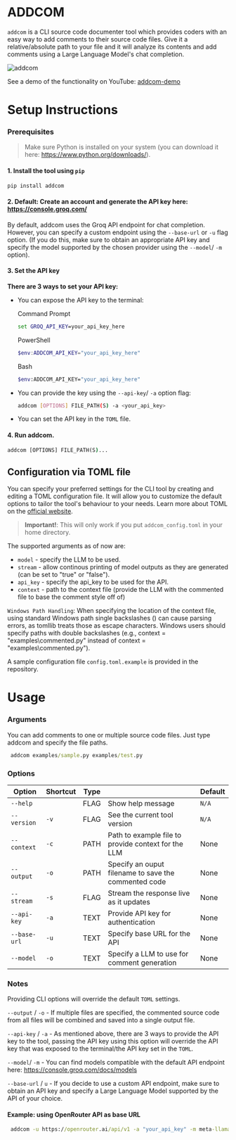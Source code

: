 # ADDCOM

`addcom` is a CLI source code documenter tool which provides coders with an easy way to add comments to their source code files. 
Give it a relative/absolute path to your file and it will analyze its contents and add comments using a Large Language Model's chat completion. 

![addcom](https://github.com/user-attachments/assets/e01f1c1b-faf4-4c2d-b62b-a2492de1475b)

See a demo of the functionality on YouTube: [addcom-demo](https://youtu.be/3jKifG2BLzc?si=M2MNCW2BASBnDQ7z)

# Setup Instructions

### Prerequisites 

> Make sure Python is installed on your system (you can download it here: https://www.python.org/downloads/).

#### 1. Install the tool using `pip`

```sh
pip install addcom
```

#### 2. Default: Create an account and generate the API key here: https://console.groq.com/
By default, addcom uses the Groq API endpoint for chat completion. However, you can specify a custom endpoint using the `--base-url` or `-u` flag option. (If you do this, make sure to obtain an appropriate API key and specify the model supported by the chosen provider using the `--model`/ `-m` option).

#### 3. Set the API key

**There are 3 ways to set your API key:**

- You can expose the API key to the terminal:

  Command Prompt
  
   ```cmd
   set GROQ_API_KEY=your_api_key_here
   ```
  
  PowerShell
  
  ```powershell
  $env:ADDCOM_API_KEY="your_api_key_here"
  ```
  
  Bash
  
  ```bash
  $env:ADDCOM_API_KEY="your_api_key_here"
  ```

- You can provide the key using the `--api-key`/ `-a` option flag:

  ```bash
  addcom [OPTIONS] FILE_PATH(S) -a <your_api_key>
  ```

- You can set the API key in the `TOML` file.

#### 4. Run addcom.
   
```cmd
addcom [OPTIONS] FILE_PATH(S)...
```

## Configuration via TOML file

You can specify your preferred settings for the CLI tool by creating and editing a TOML configuration file. It will allow you to customize the default options to tailor the tool's behaviour to your needs. Learn more about TOML on the [official website](https://toml.io/en/). 

> **Important!**: This will only work if you put `addcom_config.toml` in your home directory.

The supported arguments as of now are:
- `model` - specify the LLM to be used.
- `stream` - allow continous printing of model outputs as they are generated (can be set to "true" or "false").
- `api_key` - specify the api_key to be used for the API.
- `context` - path to the context file (provide the LLM with the commented file to base the comment style off of)

`Windows Path Handling`: When specifying the location of the context file, using standard Windows path single backslashes (\) can cause parsing errors, as tomllib treats those as escape characters. Windows users should specify paths with double backslashes (e.g., context = "examples\\commented.py" instead of context = "examples\commented.py").

A sample configuration file `config.toml.example` is provided in the repository.

# Usage 

### Arguments

You can add comments to one or multiple source code files. Just type addcom and specify the file paths. 

```cmd
 addcom examples/sample.py examples/test.py
```

### Options

| Option          | Shortcut | Type   |                                                       | Default |
| --------------- | -------- | ------ | ----------------------------------------------------- | ------- |
| `--help`        |          | FLAG   | Show help message                                     | `N/A`   |
| `--version`     | `-v`     | FLAG   | See the current tool version                          | `N/A`   |
| `--context`     | `-c`     | PATH   | Path to example file to provide context for the LLM   | None    |
| `--output`      | `-o`     | PATH   | Specify an ouput filename to save the commented code  | None    |
| `--stream`      | `-s`     | FLAG   | Stream the response live as it updates                | None    |
| `--api-key`     | `-a`     | TEXT   | Provide API key for authentication                    | None    |
| `--base-url`    | `-u`     | TEXT   | Specify base URL for the API                          | None    |
| `--model `      | `-o`     | TEXT   | Specify a LLM to use for comment generation           | None    |

### Notes

Providing CLI options will override the default `TOML` settings.

`--output` / `-o` - If multiple files are specified, the commented source code from all files will be combined and saved into a single output file.

`--api-key` / `-a` - As mentioned above, there are 3 ways to provide the API key to the tool, passing the API key using this option will override the API key that was exposed to the terminal/the API key set in the `TOML`.

`--model`/ `-m` - You can find models compatible with the default API endpoint here: https://console.groq.com/docs/models


`--base-url` / `u` - If you decide to use a custom API endpoint, make sure to obtain an API key and specify a Large Language Model supported by the API of your choice.

#### Example: using OpenRouter API as base URL

```cmd
 addcom -u https://openrouter.ai/api/v1 -a "your_api_key" -m meta-llama/llama-3.1-8b-instruct:free examples/test.py
```
